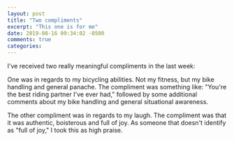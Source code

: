 ```yaml
---
layout: post
title: "Two compliments"
excerpt: "This one is for me"
date: 2019-08-16 09:34:02 -0500
comments: true
categories: 
---
```


I've received two really meaningful compliments in the last week:

One was in regards to my bicycling abilities. Not my fitness, but my bike handling and general panache. The compliment was something like: "You're the best riding partner I've ever had," followed by some additional comments about my bike handling and general situational awareness.

The other compliment was in regards to my laugh. The compliment was that it was authentic, boisterous and full of joy. As someone that doesn't identify as "full of joy," I took this as high praise.
